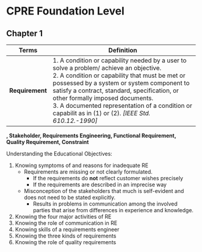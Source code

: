 CPRE Foundation Level
=====================

Chapter 1
---------
|Terms  | Definition  |
|-------|-------------|
|**Requirement**| 1.  A condition or capability needed by a user to solve a problem/ achieve an objective.  <br> 2. A condition or capability that must be met or possessed by a system or system component to satisfy a contract, standard, specification, or other formally imposed documents.  <br>3. A documented representation of a condition or capabilit as in (1) or (2). _[IEEE Std. 610.12.-1990]_|
**, Stakeholder, Requirements Engineering, Functional Requirement, Quality Requirement, Constraint**  

Understanding the Educational Objectives:  

1. Knowing symptoms of and reasons for inadequate RE  
    * Requirements are missing or not clearly formulated.  
        + If the requirements do **not** reflect customer wishes precisely  
        + If the requirements are described in an imprecise way   
    * Misconception of the stakeholders that much is self-evident and does not need to be stated explicitly.  
        + Results in problems in communication among the involved parties that arise from differences in experience and knowledge.  
2. Knowing the four major activities of RE  
3. Knowing the role of communication in RE  
4. Knowing skills of a requirements engineer  
5. Knowing the three kinds of requirements  
6. Knowing the role of quality requirements  